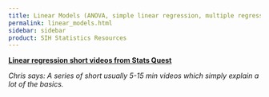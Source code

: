 ```yaml
---
title: Linear Models (ANOVA, simple linear regression, multiple regression, etc)
permalink: linear_models.html
sidebar: sidebar
product: SIH Statistics Resources
---
```


**[Linear regression short videos from Stats Quest](https://www.youtube.com/playlist?list=PLblh5JKOoLUIzaEkCLIUxQFjPIlapw8nU)**

*Chris says: A series of short usually 5-15 min videos which simply explain a lot of the basics.*

